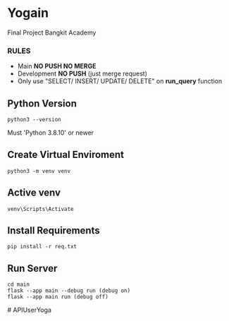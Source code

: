 # Yogain
Final Project Bangkit Academy


### RULES
- Main **NO PUSH NO MERGE**
- Development **NO PUSH** (just merge request)
- Only use "SELECT/ INSERT/ UPDATE/ DELETE" on **run_query** function

## Python Version
```
python3 --version
```
Must 'Python 3.8.10' or newer

## Create Virtual Enviroment
```
python3 -m venv venv
```

## Active venv
```
venv\Scripts\Activate
```

## Install Requirements
```
pip install -r req.txt
```

## Run Server
```
cd main
flask --app main --debug run (debug on)
flask --app main run (debug off)
```
#   A P I U s e r Y o g a  
 